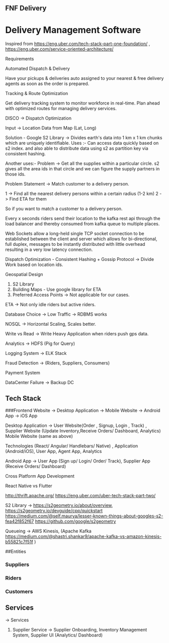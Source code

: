 ## FNF Delivery

# Delivery Management Software

Inspired from https://eng.uber.com/tech-stack-part-one-foundation/ , https://eng.uber.com/service-oriented-architecture/

Requirements

Automated Dispatch & Delivery

Have your pickups & deliveries auto assigned to your nearest & free delivery agents as soon as the order is prepared. 

Tracking & Route Optimization

Get delivery tracking system to monitor workforce in real-time. Plan ahead with optimized routes for managing delivery services. 



DISCO -> Dispatch Optimization

Input -> Location Data from Map (Lat, Long) 

Solution - Google S2 Library -> Divides earth's data into 1 km x 1 km chunks which are uniquely identifiable.
Uses :- Can access data quickly based on s2 index. and also able to distribute data using s2 as partition key via consistent hashing.

Another uses:- Problem -> Get all the supplies within a particular circle. s2 gives all the area ids in that circle and we can figure the supply partners in those ids.


Problem Statement -> Match customer to a delivery person.

1 -> Find all the nearest delivery persons within a certain radius (1-2 km)
2 -> Find ETA for them

So if you want to match  a customer to a delivery person. 

Every x seconds riders send their location to the kafka rest api through the load balancer and thereby consumed from kafka queue to multiple places.

Web Sockets
allow a long-held single TCP socket connection to be established between the client and server which allows for bi-directional, full duplex, messages to be instantly distributed with little overhead resulting in a very low latency connection.


Dispatch Optimization - Consistent Hashing + Gossip Protocol -> Divide Work based on location ids.

Geospatial Design

1. S2 Library
2. Building Maps - Use google library for ETA
3. Preferred Access Points -> Not applicable for our cases.

ETA -> Not only idle riders but active riders.

Database Choice -> Low Traffic -> RDBMS works

NOSQL -> Horizontal Scaling, Scales better.

Write vs Read -> Write Heavy Application when riders push gps data.


Analytics -> HDFS (Pig for Query)

Logging System -> ELK Stack

Fraud Detection -> (Riders, Suppliers, Consumers)

Payment System

DataCenter Failure -> Backup DC


## Tech Stack

###Frontend 
Website 
-> Desktop Application
-> Mobile Website
-> Android App
-> iOS App

Desktop Application -> User Website(Order , Signup, Login , Track) , Supplier Website (Update Inventory,Receive Orders/ Dashboard, Analytics)
Mobile Website (same as above)

Technologies (React/ Angular/ Handlebars/ Native) , Application (Android/iOS), User App, Agent App, Analytics

Android App -> User App (Sign up/ Login/ Order/ Track), Supplier App (Receive Orders/ Dashboard)

Cross Platform App Development

React Native vs Flutter

http://thrift.apache.org/ 
https://eng.uber.com/uber-tech-stack-part-two/ 

S2 Library -> https://s2geometry.io/about/overview, https://s2geometry.io/devguide/cpp/quickstart https://medium.com/@self.maurya/lesser-known-things-about-googles-s2-fea42f852f67 
https://github.com/google/s2geometry

Queueing -> AWS Kinesis, (Apache Kafka https://medium.com/@shastri.shankar9/apache-kafka-vs-amazon-kinesis-b55821c7f51f )


##Entities

### Suppliers


### Riders

### Customers


## Services

-> Services

1. Supplier Service -> Supplier Onboarding, Inventory Management System, Supplier UI (Analytics/ Dashboard)

